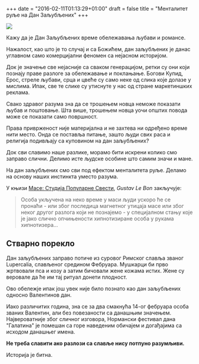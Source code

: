 +++
date = "2016-02-11T01:13:29+01:00"
draft = false
title = "Менталитет руље на Дан Заљубљених"
+++

<p class="illustration"><img src="/assets/img/angel-930897_640.png"/></p>

Кажу да је Дан Заљубљених време обележавања љубави и романсе.

Нажалост, као што је то случај и са Божићем, дан заљубљених је данас углавном само комерцијални феномен са нејасном историјом.

Док је значење све нејасније са сваком генерацијом, ретки су они који познају праве разлоге за обележавање и поклањање. Богови Купид, Ерос, стреле љубави, срца и цвеће су само неке од слика које долазе у мислима. Ипак, све те слике су утиснуте у нас од стране маркетиншких реклама.

Свако здравог разума зна да се трошењем новца неможе показати љубав и поштовање. Шта више, трошењем новца уочи општих повода може се показати само површност.

Права приврженост није материјална и не захтева ни одређено време нити место. Онда се поставља питање, зашто људи свих раса и религија подивљају са куповином на дан заљубљених?

Док сви славимо наше разлике, морамо бити искрени колико смо заправо слични. Делимо исте људске особине што самим значи и мане.

На дан заљубљених смо сви под ефектом менталитета руље. Деламо на основу наших инстинкта уместо разума.

У књизи [Масе: Студија Популарне Свести](http://www.amazon.com/Crowd-Study-Popular-Mind/dp/1502303264/ref=tmm_pap_swatch_0?_encoding=UTF8&qid=1455227593&sr=8-1), *Gustav Le Bon* закључује:

> Особа укључена на неко време у маси људи ускоро ће се пронаћи - или због последица магнетног утицаја масе или због неког другог разлога који не познајемо - у специјалном стању које је јако слично опчињености хипнотизиране особа у рукама хипнотизера...

## Стварно порекло

Дан заљубљених заправо потиче из суровог Римског славља званог Lupercalia, слављеног средином Фебруара. Мушкарци би прво жртвовали пса и козу а затим бичовали жене кожама истих. Жене су веровале да ће им тај ритуал донети плодност.

Ово обележје ипак још увек није било познато као дан заљубљених односно Валентинов дан.

Иако различитих година, зна се за два смакнућа 14-ог фебруара особа званих Валентин, али без повезаности са данашњим значењем. Највероватније због сличног изговора, Нормански фестивал дана "Галатина" је помешан са горе наведеним обичајем и догађајима са исходом данашњег имена.

__Не треба славити ако разлози са славље нису потпуно разумљиви.__

Историја је битна.
